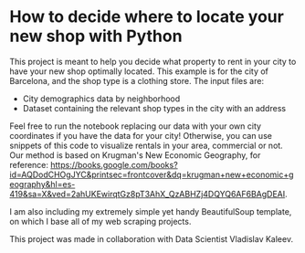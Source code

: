 # How to decide where to locate your new shop with Python

This project is meant to help you decide what property to rent in your city to have your new shop optimally located. This example is for the city of Barcelona, and the shop type is a clothing store. 
The input files are:
* City demographics data by neighborhood
* Dataset containing the relevant shop types in the city with an address

Feel free to run the notebook replacing our data with your own city coordinates if you have the data for your city! Otherwise, you can use snippets of this code to visualize rentals in your area, commercial or not. Our method is based on Krugman's New Economic Geography, for reference: https://books.google.com/books?id=AQDodCHOgJYC&printsec=frontcover&dq=krugman+new+economic+geography&hl=es-419&sa=X&ved=2ahUKEwirqtGz8pT3AhX_QzABHZj4DQYQ6AF6BAgDEAI.

I am also including my extremely simple yet handy BeautifulSoup template, on which I base all of my web scraping projects. 

This project was made in collaboration with Data Scientist Vladislav Kaleev.

